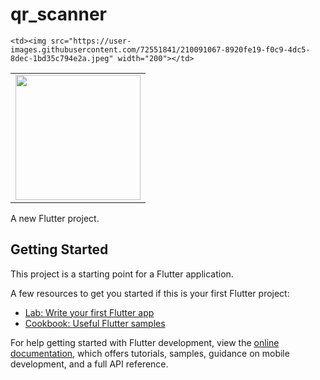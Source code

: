 # qr_scanner

<table>
  <tr>
    <td><img src="https://user-images.githubusercontent.com/72551841/210091050-adc68fd0-9e5f-48c6-bcf0-7ab3fa0974f9.jpeg" width="200"></td>
      
    <td><img src="https://user-images.githubusercontent.com/72551841/210091067-8920fe19-f0c9-4dc5-8dec-1bd35c794e2a.jpeg" width="200"></td>
  </tr>
</table>

A new Flutter project.

## Getting Started

This project is a starting point for a Flutter application.

A few resources to get you started if this is your first Flutter project:

- [Lab: Write your first Flutter app](https://docs.flutter.dev/get-started/codelab)
- [Cookbook: Useful Flutter samples](https://docs.flutter.dev/cookbook)

For help getting started with Flutter development, view the
[online documentation](https://docs.flutter.dev/), which offers tutorials,
samples, guidance on mobile development, and a full API reference.
